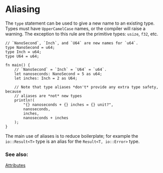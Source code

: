 # Aliasing

The `type` statement can be used to give a new name to an existing type. Types
must have `UpperCamelCase` names, or the compiler will raise a warning. The
exception to this rule are the primitive types: `usize`, `f32`, etc.

```rust,editable
// `NanoSecond`, `Inch`, and `U64` are new names for `u64`.
type NanoSecond = u64;
type Inch = u64;
type U64 = u64;

fn main() {
    // `NanoSecond` = `Inch` = `U64` = `u64`.
    let nanoseconds: NanoSecond = 5 as u64;
    let inches: Inch = 2 as U64;

    // Note that type aliases *don't* provide any extra type safety, because
    // aliases are *not* new types
    println!(
        "{} nanoseconds + {} inches = {} unit?",
        nanoseconds,
        inches,
        nanoseconds + inches
    );
}
```

The main use of aliases is to reduce boilerplate; for example the
`io::Result<T>` type is an alias for the `Result<T, io::Error>` type.

### See also:

[Attributes](../attribute.md)

